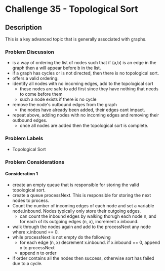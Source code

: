 # Challenge 35 - Topological Sort
## Description
>
This is a key advanced topic that is generally associated with graphs.

### Problem Discussion
- is a way of ordering the list of nodes such that if (a,b) is an edge in the graph then a will appear before b in the list.
- if a graph has cycles or is not directed, then there is no topological sort.
- offers a valid ordering.
- identify all nodes with no incoming edges, add to the topological sort
  - these nodes are safe to add first since they have nothing that needs to come before them
  - such a node exists if there is no cycle
- remove the node's outbound edges from the graph
  - the nodes have already been added, their edges cant impact.
- repeat above, adding nodes with no incoming edges and removing their outbound edges.  
  - once all nodes are added then the topological sort is complete.

### Problem Labels
- Topological Sort

### Problem Considerations
#### Consideration 1
- create an empty queue that is responsible for storing the valid topological sort.
- create a queue processNext.  This is responsible for storing the next nodes to process.
- Count the number of incoming edges of each node and set a variable node.inbound.  Nodes typically only store their outgoing edges.
  - can count the inbound edges by walking thorugh each node n, and for each of its outgoing edges (n, x), increment x.inbound.
- walk through the nodes again and add to the processNext any node where x.inbound == 0.
- while processNext is not empty do the following
  - for each edge (n, x) decrement x.inbound.  if x.inbound == 0, append x to processNext
  - append n to order
- if order contains all the nodes then success, otherwise sort has failed due to a cycle.